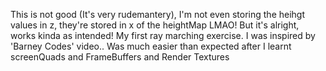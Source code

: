 This is not good (It's very rudemantery), I'm not even storing the heihgt values in z, they're stored in x of the heightMap LMAO!
But it's alright, works kinda as intended! My first ray marching exercise. I was inspired by 'Barney Codes' video.. Was much easier than expected after I learnt screenQuads and FrameBuffers and Render Textures